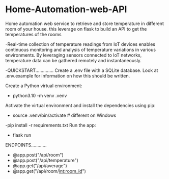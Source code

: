 # Home-Automation-web-API
Home automation web service to retrieve and store temperature in different room of your house. this leverage on flask to build an API to get the temperatures of the rooms

-Real-time collection of temperature readings from IoT devices enables continuous monitoring and analysis of temperature variations in various environments. By leveraging sensors connected to IoT networks, temperature data can be gathered remotely and instantaneously.

-QUICKSTART..............
Create a .env file with a SQLite database. Look at .env.example for information on how this should be written.

Create a Python virtual environment:
 - python3.10 -m venv .venv

Activate the virtual environment and install the dependencies using pip:
- source .venv/bin/activate  # different on Windows

 -pip install -r requirements.txt
Run the app:
- flask run

ENDPOINTS............
- @app.post("/api/room")
- @app.post("/api/temperature")
- @app.get("/api/average")
- @app.get("/api/room/<int:room_id>")